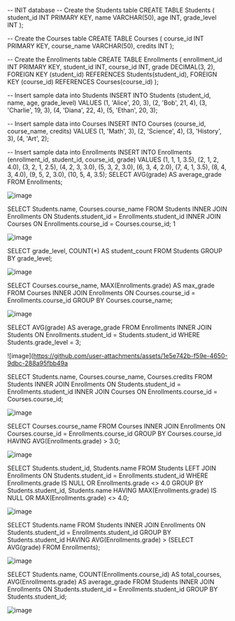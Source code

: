 -- INIT database -- Create the Students table CREATE TABLE Students ( student_id INT PRIMARY KEY, name VARCHAR(50), age INT, grade_level INT );

-- Create the Courses table CREATE TABLE Courses ( course_id INT PRIMARY KEY, course_name VARCHAR(50), credits INT );

-- Create the Enrollments table CREATE TABLE Enrollments ( enrollment_id INT PRIMARY KEY, student_id INT, course_id INT, grade DECIMAL(3, 2), FOREIGN KEY (student_id) REFERENCES Students(student_id), FOREIGN KEY (course_id) REFERENCES Courses(course_id) );

-- Insert sample data into Students INSERT INTO Students (student_id, name, age, grade_level) VALUES (1, 'Alice', 20, 3), (2, 'Bob', 21, 4), (3, 'Charlie', 19, 3), (4, 'Diana', 22, 4), (5, 'Ethan', 20, 3);

-- Insert sample data into Courses INSERT INTO Courses (course_id, course_name, credits) VALUES (1, 'Math', 3), (2, 'Science', 4), (3, 'History', 3), (4, 'Art', 2);

-- Insert sample data into Enrollments INSERT INTO Enrollments (enrollment_id, student_id, course_id, grade) VALUES (1, 1, 1, 3.5), (2, 1, 2, 4.0), (3, 2, 1, 2.5), (4, 2, 3, 3.0), (5, 3, 2, 3.0), (6, 3, 4, 2.0), (7, 4, 1, 3.5), (8, 4, 3, 4.0), (9, 5, 2, 3.0), (10, 5, 4, 3.5); SELECT AVG(grade) AS average_grade FROM Enrollments;


![image](https://github.com/user-attachments/assets/8487b8f6-f160-444b-815b-4bb945543091)

SELECT Students.name, Courses.course_name FROM Students INNER JOIN Enrollments ON Students.student_id = Enrollments.student_id INNER JOIN Courses ON Enrollments.course_id = Courses.course_id; 1


![image](https://github.com/user-attachments/assets/6375fa58-74ab-4a8c-9dd9-cb3111fdcaec)

SELECT grade_level, COUNT(*) AS student_count FROM Students GROUP BY grade_level;


![image](https://github.com/user-attachments/assets/92ff73ef-74db-45fa-ad3e-9803f58a9ca7)

SELECT Courses.course_name, MAX(Enrollments.grade) AS max_grade FROM Courses INNER JOIN Enrollments ON Courses.course_id = Enrollments.course_id GROUP BY Courses.course_name;


![image](https://github.com/user-attachments/assets/5e5fd891-3951-4d11-b28f-f36805a7ee6c)

SELECT AVG(grade) AS average_grade FROM Enrollments INNER JOIN Students ON Enrollments.student_id = Students.student_id WHERE Students.grade_level = 3;


![image](https://github.com/user-attachments/assets/1e5e742b-f59e-4650-9dbc-288a95fbb49a

SELECT Students.name, Courses.course_name, Courses.credits FROM Students INNER JOIN Enrollments ON Students.student_id = Enrollments.student_id INNER JOIN Courses ON Enrollments.course_id = Courses.course_id;


![image](https://github.com/user-attachments/assets/1dd628bc-e57f-4542-a4d6-641eed48683a)

SELECT Courses.course_name FROM Courses INNER JOIN Enrollments ON Courses.course_id = Enrollments.course_id GROUP BY Courses.course_id HAVING AVG(Enrollments.grade) > 3.0;


![image](https://github.com/user-attachments/assets/8feb3e65-6560-499e-83ce-0f8bb180d1d6)

SELECT Students.student_id, Students.name FROM Students LEFT JOIN Enrollments ON Students.student_id = Enrollments.student_id WHERE Enrollments.grade IS NULL OR Enrollments.grade <> 4.0 GROUP BY Students.student_id, Students.name HAVING MAX(Enrollments.grade) IS NULL OR MAX(Enrollments.grade) <> 4.0;


![image](https://github.com/user-attachments/assets/a877d97e-78fd-41ea-9f1c-9b9781f65c9b)

SELECT Students.name FROM Students INNER JOIN Enrollments ON Students.student_id = Enrollments.student_id GROUP BY Students.student_id HAVING AVG(Enrollments.grade) > (SELECT AVG(grade) FROM Enrollments);


![image](https://github.com/user-attachments/assets/f37fe14f-8db3-4c43-91b2-bac7f299d453)

SELECT Students.name, COUNT(Enrollments.course_id) AS total_courses, AVG(Enrollments.grade) AS average_grade FROM Students INNER JOIN Enrollments ON Students.student_id = Enrollments.student_id GROUP BY Students.student_id;


![image](https://github.com/user-attachments/assets/bf33c99d-753f-4ae5-ad11-3400b1ed9db6)






